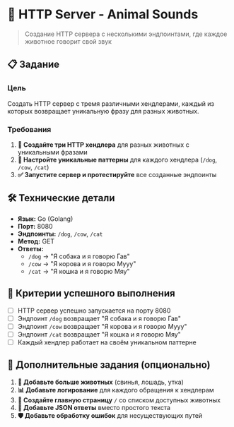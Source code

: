 # 🐾 HTTP Server - Animal Sounds

> Создание HTTP сервера с несколькими эндпоинтами, где каждое животное говорит свой звук

## 📋 Задание

### Цель
Создать HTTP сервер с тремя различными хендлерами, каждый из которых возвращает уникальную фразу для разных животных.

### Требования

1. **🔧 Создайте три HTTP хендлера** для разных животных с уникальными фразами
2. **🚀 Настройте уникальные паттерны** для каждого хендлера (`/dog`, `/cow`, `/cat`)
3. **✅ Запустите сервер и протестируйте** все созданные эндпоинты

## 🛠 Технические детали

- **Язык:** Go (Golang)
- **Порт:** 8080
- **Эндпоинты:** `/dog`, `/cow`, `/cat`
- **Метод:** GET
- **Ответы:** 
  - `/dog` → "Я собака и я говорю Гав"
  - `/cow` → "Я корова и я говорю Мууу" 
  - `/cat` → "Я кошка и я говорю Мяу"

## 🎯 Критерии успешного выполнения

- [ ] HTTP сервер успешно запускается на порту 8080
- [ ] Эндпоинт `/dog` возвращает "Я собака и я говорю Гав"
- [ ] Эндпоинт `/cow` возвращает "Я корова и я говорю Мууу"
- [ ] Эндпоинт `/cat` возвращает "Я кошка и я говорю Мяу"
- [ ] Каждый хендлер работает на своём уникальном паттерне

## 🤝 Дополнительные задания (опционально)

1. **🎨 Добавьте больше животных** (свинья, лошадь, утка)
2. **📊 Добавьте логирование** для каждого обращения к хендлерам
3. **🔄 Создайте главную страницу** `/` со списком доступных животных
4. **📝 Добавьте JSON ответы** вместо простого текста
5. **🛡 Добавьте обработку ошибок** для несуществующих путей
